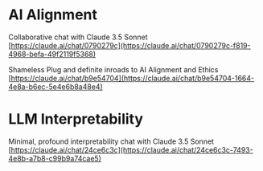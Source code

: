 # AI Alignment
Collaborative chat with Claude 3.5 Sonnet  
[https://claude.ai/chat/0790279c](https://claude.ai/chat/0790279c-f819-4968-befa-49f2119f5368)  

Shameless Plug and definite inroads to AI Alignment and Ethics  
[https://claude.ai/chat/b9e54704](https://claude.ai/chat/b9e54704-1664-4e8a-b6ec-5e4e6b8a48e4)  

# LLM Interpretability
Minimal, profound interpretability chat with Claude 3.5 Sonnet  
[https://claude.ai/chat/24ce6c3c](https://claude.ai/chat/24ce6c3c-7493-4e8b-a7b8-c99b9a74cae5)

